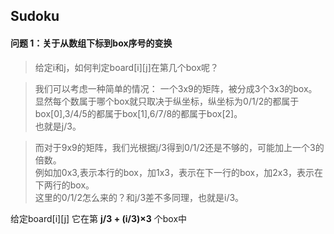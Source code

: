 ## Sudoku
#### 问题 1：关于从数组下标到box序号的变换 
> 给定i和j，如何判定board[i][j]在第几个box呢？   

> 我们可以考虑一种简单的情况： 一个3x9的矩阵，被分成3个3x3的box。  
> 显然每个数属于哪个box就只取决于纵坐标，纵坐标为0/1/2的都属于box[0],3/4/5的都属于box[1],6/7/8的都属于box[2]。  
> 也就是j/3。  

> 而对于9x9的矩阵，我们光根据j/3得到0/1/2还是不够的，可能加上一个3的倍数。  
> 例如加0x3,表示本行的box，加1x3，表示在下一行的box，加2x3，表示在下两行的box。  
> 这里的0/1/2怎么来的？和j/3差不多同理，也就是i/3。

给定board[i][j] 它在第 **j/3 + (i/3)×3** 个box中

